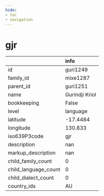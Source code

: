 ```yaml
---
hide:
- toc
- navigation
---
```

# gjr
|                      | info           |
|:---------------------|:---------------|
| id                   | guri1249       |
| family_id            | mixe1287       |
| parent_id            | guri1251       |
| name                 | Gurindji Kriol |
| bookkeeping          | False          |
| level                | language       |
| latitude             | -17.4484       |
| longitude            | 130.833        |
| iso639P3code         | gjr            |
| description          | nan            |
| markup_description   | nan            |
| child_family_count   | 0              |
| child_language_count | 0              |
| child_dialect_count  | 0              |
| country_ids          | AU             |